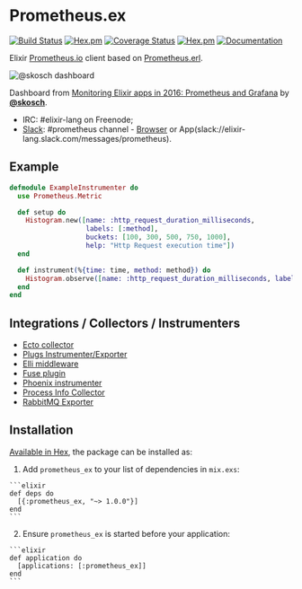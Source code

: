 # Prometheus.ex
[![Build Status](https://travis-ci.org/deadtrickster/prometheus.ex.svg?branch=master)](https://travis-ci.org/deadtrickster/prometheus.ex)
[![Hex.pm](https://img.shields.io/hexpm/dt/prometheus_ex.svg?maxAge=2592000)](https://hex.pm/packages/prometheus_ex)
[![Coverage Status](https://coveralls.io/repos/github/deadtrickster/prometheus.ex/badge.svg?branch=master)](https://coveralls.io/github/deadtrickster/prometheus.ex?branch=master)
[![Hex.pm](https://img.shields.io/hexpm/v/prometheus_ex.svg?maxAge=2592000)](https://hex.pm/packages/prometheus_ex)
[![Documentation](https://img.shields.io/badge/documentation-on%20hexdocs-green.svg)](https://hexdocs.pm/prometheus_ex/)

Elixir [Prometheus.io](https://prometheus.io) client based on [Prometheus.erl](https://github.com/deadtrickster/prometheus.erl).

![@skosch dashboard](http://aldusleaf.org/content/images/2016/09/grafana.jpg)

Dashboard from [Monitoring Elixir apps in 2016: Prometheus and Grafana](http://aldusleaf.org/monitoring-elixir-apps-in-2016-prometheus-and-grafana/) by [**@skosch**](https://github.com/skosch).

 - IRC: #elixir-lang on Freenode;
 - [Slack](https://elixir-slackin.herokuapp.com/): #prometheus channel - [Browser](https://elixir-lang.slack.com/messages/prometheus) or App(slack://elixir-lang.slack.com/messages/prometheus).

## Example

```elixir
defmodule ExampleInstrumenter do
  use Prometheus.Metric

  def setup do    
    Histogram.new([name: :http_request_duration_milliseconds,
                   labels: [:method],
                   buckets: [100, 300, 500, 750, 1000],
                   help: "Http Request execution time"])
  end

  def instrument(%{time: time, method: method}) do
    Histogram.observe([name: :http_request_duration_milliseconds, labels: [method]], time)
  end
end
```

## Integrations / Collectors / Instrumenters
 - [Ecto collector](https://github.com/deadtrickster/prometheus-ecto)
 - [Plugs Instrumenter/Exporter](https://github.com/deadtrickster/prometheus-plugs)
 - [Elli middleware](https://github.com/elli-lib/elli_prometheus)
 - [Fuse plugin](https://github.com/jlouis/fuse#fuse_stats_prometheus)
 - [Phoenix instrumenter](https://github.com/deadtrickster/prometheus-phoenix)
 - [Process Info Collector](https://github.com/deadtrickster/prometheus_process_collector.erl)
 - [RabbitMQ Exporter](https://github.com/deadtrickster/prometheus_rabbitmq_exporter)

## Installation

[Available in Hex](https://hex.pm/packages/prometheus_ex), the package can be installed as:

  1. Add `prometheus_ex` to your list of dependencies in `mix.exs`:

    ```elixir
    def deps do
      [{:prometheus_ex, "~> 1.0.0"}]
    end
    ```

  2. Ensure `prometheus_ex` is started before your application:

    ```elixir
    def application do
      [applications: [:prometheus_ex]]
    end
    ```
